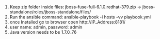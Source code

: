 1. Keep zip folder inside files: jboss-fuse-full-6.1.0.redhat-379.zip -> jboss-standalone/roles/jboss-standalone/files/
2. Run the ansible command: ansible-playbook -i hosts -vv playbook.yml
3. once Installed go to browser open http://IP_Address:8181/
4. user name: admin, password: admin
5. Java version needs to be 1.7.0_76

